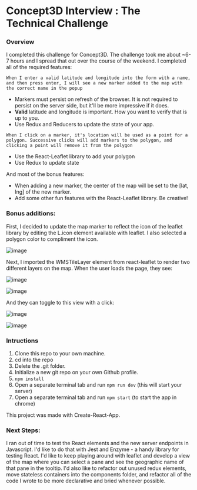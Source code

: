 # Concept3D Interview : The Technical Challenge

### Overview

I completed this challenge for Concept3D. The challenge took me about ~6-7 hours and I spread that out over the course of the weekend. I completed all of the required features:

 ```When I enter a valid latitude and longitude into the form with a name, and then press enter, I will see a new marker added to the map with the correct name in the popup```
 - Markers must persist on refresh of the browser. It is not required to persist on the server side, but it'll be more impressive if it does.
  - **Valid** latitude and longitude is important. How you want to verify that is up to you.
  - Use Redux and Reducers to update the state of your app.
 
 ```When I click on a marker, it's location will be used as a point for a polygon. Successive clicks will add markers to the polygon, and clicking a point will remove it from the polygon```
 
  - Use the React-Leaflet library to add your polygon
  - Use Redux to update state

And most of the bonus features:

- When adding a new marker, the center of the map will be set to the [lat, lng] of the new marker.
- Add some other fun features with the React-Leaflet library. Be creative!



### Bonus additions:

First, I decided to update the map marker to reflect the icon of the leaflet library by editing the L.icon element available with leaflet. I also selected a polygon color to compliment the icon. 

![image](https://user-images.githubusercontent.com/24358415/37892386-eebaa9ee-3094-11e8-952d-488d13ea2b75.png)


Next, I imported the WMSTileLayer element from react-leaflet to render two different layers on the map. When the user loads the page, they see:

![image](https://user-images.githubusercontent.com/24358415/37892545-650e47d6-3095-11e8-9505-73b0ee174b0b.png)

![image](https://user-images.githubusercontent.com/24358415/37892524-529af46e-3095-11e8-80c3-196dd1c75d3c.png)


And they can toggle to this view with a click:

![image](https://user-images.githubusercontent.com/24358415/37892571-75bdfee6-3095-11e8-95ce-d9d733e1950c.png)

![image](https://user-images.githubusercontent.com/24358415/37892587-81903acc-3095-11e8-9da0-f5ec73b5499d.png)


### Intructions

1. Clone this repo to your own machine.
2. cd into the repo
3. Delete the .git folder.
4. Initialize a new git repo on your own Github profile.
5. `npm install`
6. Open a separate terminal tab and run `npm run dev` (this will start your server)
7. Open a separate terminal tab and run `npm start` (to start the app in chrome)

This project was made with Create-React-App.


### Next Steps:

I ran out of time to test the React elements and the new server endpoints in Javascript. I'd like to do that with Jest and Enzyme - a handy library for testing React. I'd like to keep playing around with leaflet and develop a view of the map where you can select a pane and see the geographic name of that pane in the tooltip. I'd also like to refactor out unused redux elements, move stateless containers into the components folder, and refactor all of the code I wrote to be more declarative and bried whenever possible.
